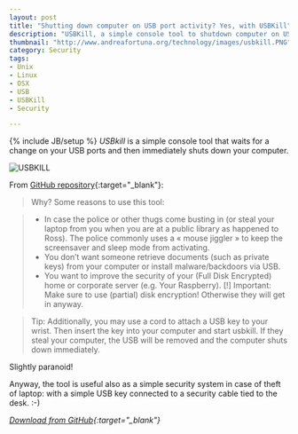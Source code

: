 ```yaml
---
layout: post
title: "Shutting down computer on USB port activity? Yes, with USBKill"
description: "USBKill, a simple console tool to shutdown computer on USB port activity"
thumbnail: "http://www.andreafortuna.org/technology/images/usbkill.PNG"
category: Security
tags: 
- Unix
- Linux
- OSX
- USB
- USBKill
- Security

---
```

{% include JB/setup %}
*USBkill* is a simple console tool that waits for a change on your USB ports and then immediately shuts down your computer.

![USBKILL](http://www.andreafortuna.org/technology/images/usbkill.gif)
<!-- more -->

From [GitHub repository](https://github.com/hephaest0s/usbkill){:target="_blank"}:

>Why?
Some reasons to use this tool:

>- In case the police or other thugs come busting in (or steal your laptop from you when you are at a public library as happened to Ross). The police commonly uses a « mouse jiggler » to keep the screensaver and sleep mode from activating.
>- You don’t want someone retrieve documents (such as private keys) from your computer or install malware/backdoors via USB.
>- You want to improve the security of your (Full Disk Encrypted) home or corporate server (e.g. Your Raspberry).
[!] Important: Make sure to use (partial) disk encryption! Otherwise they will get in anyway.

>Tip: Additionally, you may use a cord to attach a USB key to your wrist. Then insert the key into your computer and start usbkill. If they steal your computer, the USB will be removed and the computer shuts down immediately.

Slightly paranoid!

Anyway, the tool is useful also as a simple security system in case of theft of laptop: with a simple USB key connected to a security cable tied to the desk. :-)


*[Download from GitHub](https://github.com/hephaest0s/usbkill){:target="_blank"}*
